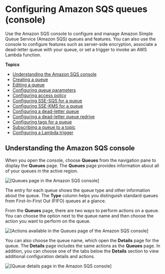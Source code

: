 # Configuring Amazon SQS queues \(console\)<a name="sqs-configuring"></a>

Use the Amazon SQS console to configure and manage Amazon Simple Queue Service \(Amazon SQS\) queues and features\. You can also use the console to configure features such as server\-side encryption, associate a dead\-letter queue with your queue, or set a trigger to invoke an AWS Lambda function\. 

**Topics**
+ [Understanding the Amazon SQS console](#sqs-configure-overview)
+ [Creating a queue](sqs-configure-create-queue.md)
+ [Editing a queue](sqs-configure-edit-queue.md)
+ [Configuring queue parameters](sqs-configure-queue-parameters.md)
+ [Configuring access policy](sqs-configure-add-permissions.md)
+ [Configuring SSE\-SQS for a queue](sqs-configure-sqs-sse-queue.md)
+ [Configuring SSE\-KMS for a queue](sqs-configure-sse-existing-queue.md)
+ [Configuring a dead\-letter queue](sqs-configure-dead-letter-queue.md)
+ [Configuring a dead\-letter queue redrive](sqs-configure-dead-letter-queue-redrive.md)
+ [Configuring tags for a queue](sqs-configure-tag-queue.md)
+ [Subscribing a queue to a topic](sqs-configure-subscribe-queue-sns-topic.md)
+ [Configuring a Lambda trigger](sqs-configure-lambda-function-trigger.md)

## Understanding the Amazon SQS console<a name="sqs-configure-overview"></a>

When you open the console, choose **Queues** from the navigation pane to display the **Queues** page\. The **Queues** page provides information about all of your queues in the active region\. 

![\[Queues page in the Amazon SQS console\]](http://docs.aws.amazon.com/AWSSimpleQueueService/latest/SQSDeveloperGuide/images/sqs-config-queue-list.png)

The entry for each queue shows the queue type and other information about the queue\. The **Type** column helps you distinguish standard queues from First\-In\-First Out \(FIFO\) queues at a glance\.

From the **Queues** page, there are two ways to perform actions on a queue\. You can choose the option next to the queue name and then choose the action you want to perform on the queue\.

![\[Actions available in the Queues page of the Amazon SQS console\]](http://docs.aws.amazon.com/AWSSimpleQueueService/latest/SQSDeveloperGuide/images/queues-page-actions.png)

You can also choose the queue name, which open the **Details** page for the queue\. The **Details** page includes the same actions as the **Queues** page\. In addition, you can choose one of the tabs below the **Details** section to view additional configuration details and actions\. 

![\[Queue details page in the Amazon SQS console\]](http://docs.aws.amazon.com/AWSSimpleQueueService/latest/SQSDeveloperGuide/images/queue-details-page.png)